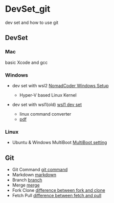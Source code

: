 # DevSet_git
dev set and how to use git

## DevSet

### Mac
basic Xcode and gcc

### Windows
* dev set with wsl2 [NomadCoder Windows Setup](https://nomadcoders.co/windows-setup-for-developers)
    - Hyper-V based Linux Kernel

* dev set with wsl1(old) [wsl1 dev set](https://www.youtube.com/watch?v=hC2Mqxidyvc&ab_channel=PoommelierPrograming)
    - linux command converter
    - [pdf](https://github.com/DataStructure2022/DevSet_git/src/윈도우%20vscode%20코딩%20세팅.pdf)

### Linux
* Ubuntu & Windows MultiBoot [MultiBoot setting](https://www.youtube.com/watch?v=DF_TiZrwPAA&ab_channel=PoommelierPrograming)

## Git
* Git Command [git command](https://medium.com/@joongwon/git-git-%EB%AA%85%EB%A0%B9%EC%96%B4-%EC%A0%95%EB%A6%AC-c25b421ecdbd)
* Markdown [markdown](https://gist.github.com/ihoneymon/652be052a0727ad59601)
* Branch [branch](https://goddaehee.tistory.com/274)
* Merge [merge](https://git-scm.com/book/ko/v2/Git-%EB%B8%8C%EB%9E%9C%EC%B9%98-%EB%B8%8C%EB%9E%9C%EC%B9%98%EC%99%80-Merge-%EC%9D%98-%EA%B8%B0%EC%B4%88)
* Fork Clone [difference between fork and clone](https://velog.io/@imacoolgirlyo/Git-fork%EC%99%80-clone-%EC%9D%98-%EC%B0%A8%EC%9D%B4%EC%A0%90-5sjuhwfzgp)
* Fetch Pull [difference between fetch and pull](https://chaeyoung2.tistory.com/43)
